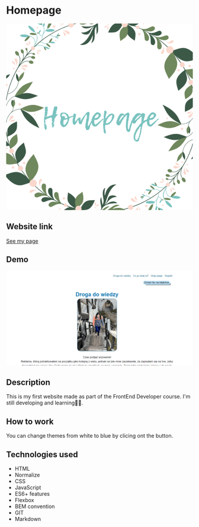 # Homepage
![Homepage](image/homepageNew.png)
## Website link
[See my page](https://karolinaj33.github.io/Homepage/)
## Demo
![Homepage GIF](image/videoHomepage.gif)
## Description
This is my first website made as part of the FrontEnd Developer course. I'm still developing and learning👩‍💻. 
## How to work
You can change themes from white to blue by clicing ont the button.
## Technologies used
- HTML
- Normalize
- CSS
- JavaScript
- ES6+ features
- Flexbox
- BEM convention
- GIT
- Markdown
